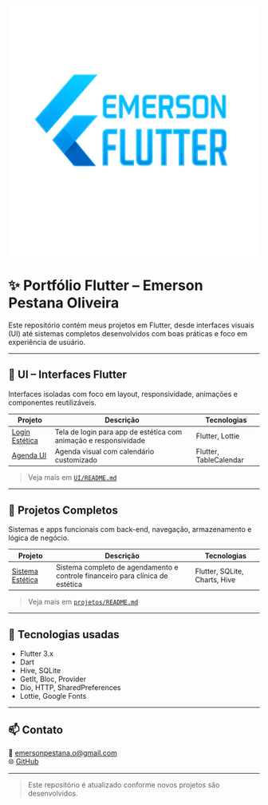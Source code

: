 <p align="center">
  <img src="assets/portifolio_logo.png" alt="Portfólio Logo" width="500"/>
</p>


# ✨ Portfólio Flutter – Emerson Pestana Oliveira

Este repositório contém meus projetos em Flutter, desde interfaces visuais (UI) até sistemas completos desenvolvidos com boas práticas e foco em experiência de usuário.

---

## 🎨 UI – Interfaces Flutter

Interfaces isoladas com foco em layout, responsividade, animações e componentes reutilizáveis.

| Projeto | Descrição | Tecnologias |
|--------|-----------|-------------|
| [Login Estética](UI/login_estetica) | Tela de login para app de estética com animação e responsividade | Flutter, Lottie |
| [Agenda UI](UI/agenda_ui) | Agenda visual com calendário customizado | Flutter, TableCalendar |

> Veja mais em [`UI/README.md`](UI/README.md)

---

## 🧩 Projetos Completos

Sistemas e apps funcionais com back-end, navegação, armazenamento e lógica de negócio.

| Projeto | Descrição | Tecnologias |
|--------|-----------|-------------|
| [Sistema Estética](projetos/sistema_estetica) | Sistema completo de agendamento e controle financeiro para clínica de estética | Flutter, SQLite, Charts, Hive |

> Veja mais em [`projetos/README.md`](projetos/README.md)

---

## 📌 Tecnologias usadas

- Flutter 3.x
- Dart
- Hive, SQLite
- GetIt, Bloc, Provider
- Dio, HTTP, SharedPreferences
- Lottie, Google Fonts

---

## 📫 Contato

📧 emersonpestana.o@gmail.com  
🌐 [GitHub](https://github.com/EmersonPestanaOliveira)

---

> Este repositório é atualizado conforme novos projetos são desenvolvidos.
